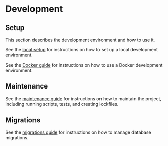 # Development

## Setup
This section describes the development environment and how to use it.

See the [local setup](setup.md) for instructions on how to set up a local development environment.

See the [Docker guide](docker.md) for instructions on how to use a Docker development environment.

## Maintenance
See the [maintenance guide](maintenance.md) for instructions on how to maintain the project, including running scripts, tests, and creating lockfiles.

## Migrations
See the [migrations guide](migrate.md) for instructions on how to manage database migrations.
